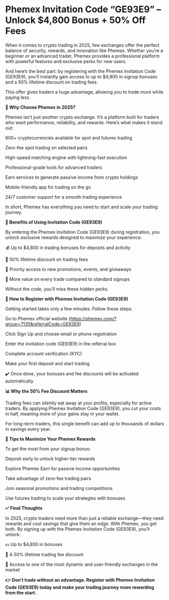 # Phemex Invitation Code “GE93E9” – Unlock $4,800 Bonus + 50% Off Fees

When it comes to crypto trading in 2025, few exchanges offer the perfect balance of security, rewards, and innovation like Phemex. Whether you’re a beginner or an advanced trader, Phemex provides a professional platform with powerful features and exclusive perks for new users.

And here’s the best part: by registering with the Phemex Invitation Code (GE93E9), you’ll instantly gain access to up to $4,800 in signup bonuses and a 50% lifetime discount on trading fees.

This offer gives traders a huge advantage, allowing you to trade more while paying less.

**🌟 Why Choose Phemex in 2025?**

Phemex isn’t just another crypto exchange. It’s a platform built for traders who want performance, reliability, and rewards. Here’s what makes it stand out:

600+ cryptocurrencies available for spot and futures trading

Zero-fee spot trading on selected pairs

High-speed matching engine with lightning-fast execution

Professional-grade tools for advanced traders

Earn services to generate passive income from crypto holdings

Mobile-friendly app for trading on the go

24/7 customer support for a smooth trading experience

In short, Phemex has everything you need to start and scale your trading journey.

**🎁 Benefits of Using Invitation Code (GE93E9)**

By entering the Phemex Invitation Code (GE93E9) during registration, you unlock exclusive rewards designed to maximize your experience:

💰 Up to $4,800 in trading bonuses for deposits and activity

💸 50% lifetime discount on trading fees

🚀 Priority access to new promotions, events, and giveaways

🎯 More value on every trade compared to standard signups

Without the code, you’ll miss these hidden perks.

**📝 How to Register with Phemex Invitation Code (GE93E9)**

Getting started takes only a few minutes. Follow these steps:

Go to Phemex official website (https://phemex.com/?group=7135&referralCode=GE93E9)

Click Sign Up and choose email or phone registration

Enter the invitation code (GE93E9) in the referral box

Complete account verification (KYC)

Make your first deposit and start trading

✔️ Once done, your bonuses and fee discounts will be activated automatically.

**📊 Why the 50% Fee Discount Matters**

Trading fees can silently eat away at your profits, especially for active traders. By applying Phemex Invitation Code (GE93E9), you cut your costs in half, meaning more of your gains stay in your wallet.

For long-term traders, this single benefit can add up to thousands of dollars in savings every year.

**🔑 Tips to Maximize Your Phemex Rewards**

To get the most from your signup bonus:

Deposit early to unlock higher-tier rewards

Explore Phemex Earn for passive income opportunities

Take advantage of zero-fee trading pairs

Join seasonal promotions and trading competitions

Use futures trading to scale your strategies with bonuses

**✅ Final Thoughts**

In 2025, crypto traders need more than just a reliable exchange—they need rewards and cost savings that give them an edge. With Phemex, you get both. By signing up with the Phemex Invitation Code (GE93E9), you’ll unlock:

💵 Up to $4,800 in bonuses

💸 A 50% lifetime trading fee discount

🚀 Access to one of the most dynamic and user-friendly exchanges in the market

**👉 Don’t trade without an advantage. Register with Phemex Invitation Code (GE93E9) today and make your trading journey more rewarding from the start.**

